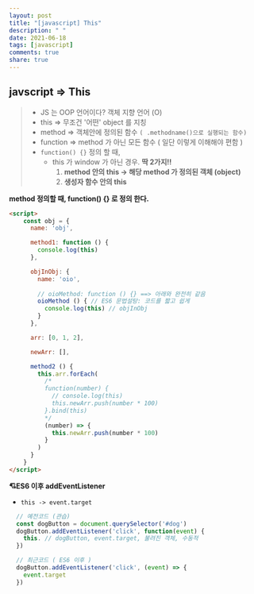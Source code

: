 ```yaml
---
layout: post
title: "[javascript] This"
description: " "
date: 2021-06-18
tags: [javascript]
comments: true
share: true
---
```


## javscript => This

> - JS 는 OOP 언어이다? 객체 지향 언어 (O)
> - this => 무조건 '어떤' object 를 지칭
> - method => 객체안에 정의된 함수 `( .methodname()으로 실행되는 함수)`
> - function => method 가 아닌 모든 함수 ( 일단 이렇게 이해해야 편함 )
> - `function() {}` 정의 할 때,
>   - this 가 window 가 아닌 경우. **딱 2가지!!**
>     1. **method 안의 this -> 해당 method 가 정의된 객체 (object)**
>     2. **생성자 함수 안의 this**



**method 정의할 때, function() {} 로 정의 한다.**

```html
<script>
    const obj = {
      name: 'obj',

      method1: function () {
        console.log(this)
      },

      objInObj: {
        name: 'oio',
          
        // oioMethod: function () {} ==> 아래와 완전히 같음
        oioMethod () { // ES6 문법설탕: 코드를 짧고 쉽게
          console.log(this) // objInObj
        }
      },

      arr: [0, 1, 2],

      newArr: [],

      method2 () {
        this.arr.forEach(
          /*
          function(number) {
            // console.log(this)
            this.newArr.push(number * 100)
          }.bind(this)
          */
          (number) => {
            this.newArr.push(number * 100)
          }
        )
      }
    }
</script>    
```





 **:cupid:ES6 이후 addEventListener**

- `this -> event.target`

```js
  // 예전코드 (관습)
  const dogButton = document.querySelector('#dog')
  dogButton.addEventListener('click', function(event) {
    this. // dogButton, event.target, 불려진 객체, 수동적
  })

  // 최근코드 ( ES6 이후 )
  dogButton.addEventListener('click', (event) => {
    event.target
  })
```